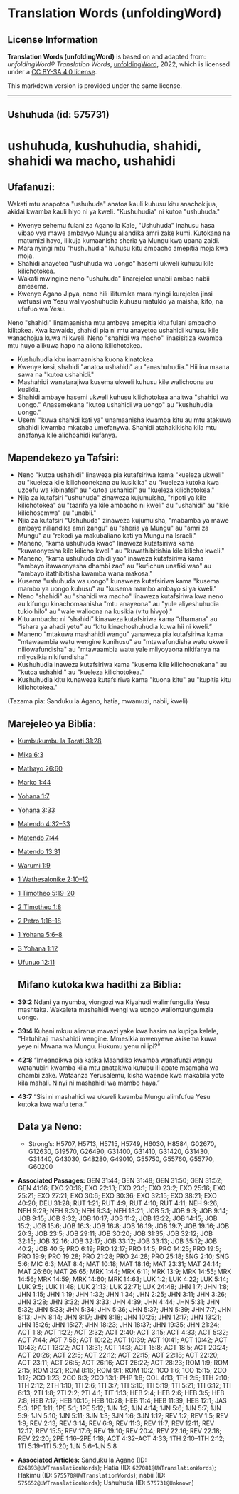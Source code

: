 # Translation Words (unfoldingWord)

## License Information

**Translation Words (unfoldingWord)** is based on and adapted from: _unfoldingWord® Translation Words_, [unfoldingWord](https://unfoldingword.org/utw), 2022, which is licensed under a [CC BY-SA 4.0 license](https://creativecommons.org/licenses/by-sa/4.0/legalcode.en).

This markdown version is provided under the same license.



--------------------------------

## Ushuhuda (id: 575731)

ushuhuda, kushuhudia, shahidi, shahidi wa macho, ushahidi
=========================================================

Ufafanuzi:
----------

Wakati mtu anapotoa "ushuhuda" anatoa kauli kuhusu kitu anachokijua, akidai kwamba kauli hiyo ni ya kweli. "Kushuhudia" ni kutoa "ushuhuda."

* Kwenye sehemu fulani za Agano la Kale, "Ushuhuda" inahusu hasa vibao vya mawe ambavyo Mungu aliandika amri zake kumi. Kutokana na matumizi hayo, ilikuja kumaanisha sheria ya Mungu kwa upana zaidi.
* Mara nyingi mtu "hushuhudia" kuhusu kitu ambacho amepitia moja kwa moja.
* Shahidi anayetoa "ushuhuda wa uongo" hasemi ukweli kuhusu kile kilichotokea.
* Wakati mwingine neno "ushuhuda" linarejelea unabii ambao nabii amesema.
* Kwenye Agano Jipya, neno hili lilitumika mara nyingi kurejelea jinsi wafuasi wa Yesu walivyoshuhudia kuhusu matukio ya maisha, kifo, na ufufuo wa Yesu.

Neno "shahidi" linamaanisha mtu ambaye amepitia kitu fulani ambacho kilitokea. Kwa kawaida, shahidi pia ni mtu anayetoa ushahidi kuhusu kile wanachojua kuwa ni kweli. Neno "shahidi wa macho" linasisitiza kwamba mtu huyo alikuwa hapo na aliona kilichotokea.

* Kushuhudia kitu inamaanisha kuona kinatokea.
* Kwenye kesi, shahidi "anatoa ushahidi" au "anashuhudia." Hii ina maana sawa na "kutoa ushahidi."
* Mashahidi wanatarajiwa kusema ukweli kuhusu kile walichoona au kusikia.
* Shahidi ambaye hasemi ukweli kuhusu kilichotokea anaitwa "shahidi wa uongo." Anasemekana "kutoa ushahidi wa uongo" au "kushuhudia uongo."
* Usemi "kuwa shahidi kati ya" unamaanisha kwamba kitu au mtu atakuwa shahidi kwamba mkataba umefanywa. Shahidi atahakikisha kila mtu anafanya kile alichoahidi kufanya.

Mapendekezo ya Tafsiri:
-----------------------

* Neno "kutoa ushahidi" linaweza pia kutafsiriwa kama "kueleza ukweli" au "kueleza kile kilichoonekana au kusikika" au "kueleza kutoka kwa uzoefu wa kibinafsi" au "kutoa ushahidi" au "kueleza kilichotokea."
* Njia za kutafsiri "ushuhuda" zinaweza kujumuisha, "ripoti ya kile kilichotokea" au "taarifa ya kile ambacho ni kweli" au "ushahidi" au "kile kilichosemwa" au "unabii."
* Njia za kutafsiri "Ushuhuda" zinaweza kujumuisha, "mabamba ya mawe ambayo niliandika amri zangu" au "sheria ya Mungu" au "amri za Mungu" au "rekodi ya makubaliano kati ya Mungu na Israeli."
* Maneno, "kama ushuhuda kwao" linaweza kutafsiriwa kama "kuwaonyesha kile kilicho kweli" au "kuwathibitishia kile kilicho kweli."
* Maneno, "kama ushuhuda dhidi yao" inaweza kutafsiriwa kama "ambayo itawaonyesha dhambi zao" au "kufichua unafiki wao" au "ambayo itathibitisha kwamba wana makosa."
* Kusema "ushuhuda wa uongo" kunaweza kutafsiriwa kama "kusema mambo ya uongo kuhusu" au "kusema mambo ambayo si ya kweli."
* Neno "shahidi" au "shahidi wa macho" linaweza kutafsiriwa kwa neno au kifungu kinachomaanisha "mtu anayeona" au "yule aliyeshuhudia tukio hilo" au "wale walioona na kusikia (vitu hivyo)."
* Kitu ambacho ni “shahidi” kinaweza kutafsiriwa kama “dhamana” au “ishara ya ahadi yetu” au “kitu kinachoshuhudia kuwa hii ni kweli.”
* Maneno "mtakuwa mashahidi wangu" yanaweza pia kutafsiriwa kama "mtawaambia watu wengine kunihusu" au "mtawafundisha watu ukweli niliowafundisha" au "mtawaambia watu yale mliyoyaona nikifanya na mliyosikia nikifundisha."
* Kushuhudia inaweza kutafsiriwa kama "kusema kile kilichoonekana" au "kutoa ushahidi" au "kueleza kilichotokea."
* Kushuhudia kitu kunaweza kutafsiriwa kama "kuona kitu" au "kupitia kitu kilichotokea."

(Tazama pia: Sanduku la Agano, hatia, mwamuzi, nabii, kweli)

Marejeleo ya Biblia:
--------------------

* [Kumbukumbu la Torati 31:28](https://ref.ly/Deut31:28)
* [Mika 6:3](https://ref.ly/Mic6:3)
* [Mathayo 26:60](https://ref.ly/Matt26:60)
* [Marko 1:44](https://ref.ly/Mark1:44)
* [Yohana 1:7](https://ref.ly/John1:7)
* [Yohana 3:33](https://ref.ly/John3:33)
* [Matendo 4:32–33](https://ref.ly/Acts4:32-Acts4:33)
* [Matendo 7:44](https://ref.ly/Acts7:44)
* [Matendo 13:31](https://ref.ly/Acts13:31)
* [Warumi 1:9](https://ref.ly/Rom1:9)
* [1 Wathesalonike 2:10–12](https://ref.ly/1Thess2:10-1Thess2:12)
* [1 Timotheo 5:19–20](https://ref.ly/1Tim5:19-1Tim5:20)
* [2 Timotheo 1:8](https://ref.ly/2Tim1:8)

* [2 Petro 1:16–18](https://ref.ly/2Pet1:16-2Pet1:18)
* [1 Yohana 5:6–8](https://ref.ly/1John5:6-1John5:8)
* [3 Yohana 1:12](https://ref.ly/3John1:12)
* [Ufunuo 12:11](https://ref.ly/Rev12:11)

    Mifano kutoka kwa hadithi za Biblia:
    ------------------------------------

* **39:2** Ndani ya nyumba, viongozi wa Kiyahudi walimfungulia Yesu mashtaka. Wakaleta mashahidi wengi wa uongo waliomzungumzia uongo.
* **39:4** Kuhani mkuu alirarua mavazi yake kwa hasira na kupiga kelele, “Hatuhitaji mashahidi wengine. Mmesikia mwenyewe akisema kuwa yeye ni Mwana wa Mungu. Hukumu yenu ni ipi?”
* **42:8** “Imeandikwa pia katika Maandiko kwamba wanafunzi wangu watahubiri kwamba kila mtu anatakiwa kutubu ili apate msamaha wa dhambi zake. Wataanza Yerusalemu, kisha waende kwa makabila yote kila mahali. Ninyi ni mashahidi wa mambo haya.”
* **43:7** “Sisi ni mashahidi wa ukweli kwamba Mungu alimfufua Yesu kutoka kwa wafu tena.”

    Data ya Neno:
    -------------

    + Strong’s: H5707, H5713, H5715, H5749, H6030, H8584, G02670, G12630, G19570, G26490, G31400, G31410, G31420, G31430, G31440, G43030, G48280, G49010, G55750, G55760, G55770, G60200

* **Associated Passages:** GEN 31:44; GEN 31:48; GEN 31:50; GEN 31:52; GEN 41:16; EXO 20:16; EXO 22:13; EXO 23:1; EXO 23:2; EXO 25:16; EXO 25:21; EXO 27:21; EXO 30:6; EXO 30:36; EXO 32:15; EXO 38:21; EXO 40:20; DEU 31:28; RUT 1:21; RUT 4:9; RUT 4:10; RUT 4:11; NEH 9:26; NEH 9:29; NEH 9:30; NEH 9:34; NEH 13:21; JOB 5:1; JOB 9:3; JOB 9:14; JOB 9:15; JOB 9:32; JOB 10:17; JOB 11:2; JOB 13:22; JOB 14:15; JOB 15:2; JOB 15:6; JOB 16:3; JOB 16:8; JOB 16:19; JOB 19:7; JOB 19:16; JOB 20:3; JOB 23:5; JOB 29:11; JOB 30:20; JOB 31:35; JOB 32:12; JOB 32:15; JOB 32:16; JOB 32:17; JOB 33:12; JOB 33:13; JOB 35:12; JOB 40:2; JOB 40:5; PRO 6:19; PRO 12:17; PRO 14:5; PRO 14:25; PRO 19:5; PRO 19:9; PRO 19:28; PRO 21:28; PRO 24:28; PRO 25:18; SNG 2:10; SNG 5:6; MIC 6:3; MAT 8:4; MAT 10:18; MAT 18:16; MAT 23:31; MAT 24:14; MAT 26:60; MAT 26:65; MRK 1:44; MRK 6:11; MRK 13:9; MRK 14:55; MRK 14:56; MRK 14:59; MRK 14:60; MRK 14:63; LUK 1:2; LUK 4:22; LUK 5:14; LUK 9:5; LUK 11:48; LUK 21:13; LUK 22:71; LUK 24:48; JHN 1:7; JHN 1:8; JHN 1:15; JHN 1:19; JHN 1:32; JHN 1:34; JHN 2:25; JHN 3:11; JHN 3:26; JHN 3:28; JHN 3:32; JHN 3:33; JHN 4:39; JHN 4:44; JHN 5:31; JHN 5:32; JHN 5:33; JHN 5:34; JHN 5:36; JHN 5:37; JHN 5:39; JHN 7:7; JHN 8:13; JHN 8:14; JHN 8:17; JHN 8:18; JHN 10:25; JHN 12:17; JHN 13:21; JHN 15:26; JHN 15:27; JHN 18:23; JHN 18:37; JHN 19:35; JHN 21:24; ACT 1:8; ACT 1:22; ACT 2:32; ACT 2:40; ACT 3:15; ACT 4:33; ACT 5:32; ACT 7:44; ACT 7:58; ACT 10:22; ACT 10:39; ACT 10:41; ACT 10:42; ACT 10:43; ACT 13:22; ACT 13:31; ACT 14:3; ACT 15:8; ACT 18:5; ACT 20:24; ACT 20:26; ACT 22:5; ACT 22:12; ACT 22:15; ACT 22:18; ACT 22:20; ACT 23:11; ACT 26:5; ACT 26:16; ACT 26:22; ACT 28:23; ROM 1:9; ROM 2:15; ROM 3:21; ROM 8:16; ROM 9:1; ROM 10:2; 1CO 1:6; 1CO 15:15; 2CO 1:12; 2CO 1:23; 2CO 8:3; 2CO 13:1; PHP 1:8; COL 4:13; 1TH 2:5; 1TH 2:10; 1TH 2:12; 2TH 1:10; 1TI 2:6; 1TI 3:7; 1TI 5:10; 1TI 5:19; 1TI 5:21; 1TI 6:12; 1TI 6:13; 2TI 1:8; 2TI 2:2; 2TI 4:1; TIT 1:13; HEB 2:4; HEB 2:6; HEB 3:5; HEB 7:8; HEB 7:17; HEB 10:15; HEB 10:28; HEB 11:4; HEB 11:39; HEB 12:1; JAS 5:3; 1PE 1:11; 1PE 5:1; 1PE 5:12; 1JN 1:2; 1JN 4:14; 1JN 5:6; 1JN 5:7; 1JN 5:9; 1JN 5:10; 1JN 5:11; 3JN 1:3; 3JN 1:6; 3JN 1:12; REV 1:2; REV 1:5; REV 1:9; REV 2:13; REV 3:14; REV 6:9; REV 11:3; REV 11:7; REV 12:11; REV 12:17; REV 15:5; REV 17:6; REV 19:10; REV 20:4; REV 22:16; REV 22:18; REV 22:20; 2PE 1:16–2PE 1:18; ACT 4:32–ACT 4:33; 1TH 2:10–1TH 2:12; 1TI 5:19–1TI 5:20; 1JN 5:6–1JN 5:8
* **Associated Articles:** Sanduku la Agano (ID: `626893@UWTranslationWords`); Hatia (ID: `627081@UWTranslationWords`); Hakimu (ID: `575570@UWTranslationWords`); nabii (ID: `575652@UWTranslationWords`); Ushuhuda (ID: `575731@Unknown`)

